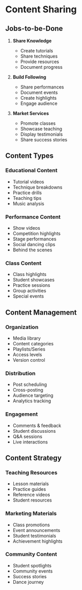 # Content Sharing

## Jobs-to-be-Done

1. **Share Knowledge**
   - Create tutorials
   - Share techniques
   - Provide resources
   - Document progress

2. **Build Following**
   - Share performances
   - Document events
   - Create highlights
   - Engage audience

3. **Market Services**
   - Promote classes
   - Showcase teaching
   - Display testimonials
   - Share success stories

## Content Types

### Educational Content
- Tutorial videos
- Technique breakdowns
- Practice drills
- Teaching tips
- Music analysis

### Performance Content
- Show videos
- Competition highlights
- Stage performances
- Social dancing clips
- Behind the scenes

### Class Content
- Class highlights
- Student showcases
- Practice sessions
- Group activities
- Special events

## Content Management

### Organization
- Media library
- Content categories
- Playlists/Series
- Access levels
- Version control

### Distribution
- Post scheduling
- Cross-posting
- Audience targeting
- Analytics tracking

### Engagement
- Comments & feedback
- Student discussions
- Q&A sessions
- Live interactions

## Content Strategy

### Teaching Resources
- Lesson materials
- Practice guides
- Reference videos
- Student resources

### Marketing Materials
- Class promotions
- Event announcements
- Student testimonials
- Achievement highlights

### Community Content
- Student spotlights
- Community events
- Success stories
- Dance journey 